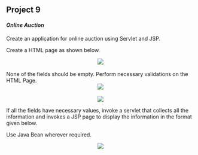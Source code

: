 ## Project 9

#### _Online Auction_

Create an application for online auction using Servlet and JSP.

Create a HTML page as shown below.

<div align="center">
<img src="https://user-images.githubusercontent.com/83420185/166309541-0385d0bf-8114-4310-bd73-26de4a953331.png">
</div>
<br>
None of the fields should be empty. Perform necessary validations on the HTML Page.
<br>
<div align="center">
<img src="https://user-images.githubusercontent.com/83420185/166309558-9aee792d-e072-4577-8596-0aa7027d9c20.png">
</div>
<br>
<div align="center">
<img src="https://user-images.githubusercontent.com/83420185/166309628-ec0d534e-2b2b-4757-9043-8d61b3fa2847.png">
</div>

If all the fields have necessary values, invoke a servlet that collects all the information and invokes a JSP page to display the information in the format given below.

Use Java Bean wherever required.

<div align="center">
<img src="https://user-images.githubusercontent.com/83420185/166309655-13d8dc0b-3d94-4010-a49f-b1ab645b77c5.png">
</div>
